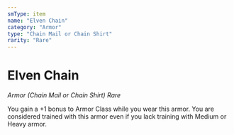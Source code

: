 ```yaml
---
smType: item
name: "Elven Chain"
category: "Armor"
type: "Chain Mail or Chain Shirt"
rarity: "Rare"
---
```


# Elven Chain
*Armor (Chain Mail or Chain Shirt) Rare*

You gain a +1 bonus to Armor Class while you wear this armor. You are considered trained with this armor even if you lack training with Medium or Heavy armor.
